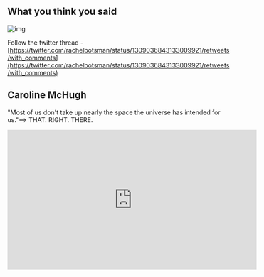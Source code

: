 <!-- title: What you said -->

## What you think you said

![img](https://files.gitter.im/581c97cbd73408ce4f339dc2/89iG/image.png) 

Follow the twitter thread - [https://twitter.com/rachelbotsman/status/1309036843133009921/retweets/with_comments](https://twitter.com/rachelbotsman/status/1309036843133009921/retweets/with_comments) 

## Caroline McHugh

"Most of us don't take up nearly the space the universe has intended for us."==> THAT. RIGHT. THERE.

<iframe width="560" height="315" src="https://www.youtube.com/embed/veEQQ-N9xWU" frameborder="0" allow="accelerometer; autoplay; clipboard-write; encrypted-media; gyroscope; picture-in-picture" allowfullscreen></iframe>

